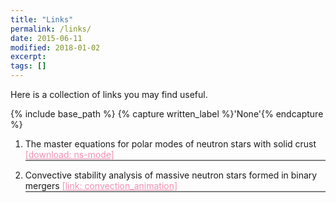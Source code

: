 ```yaml
---
title: "Links"
permalink: /links/
date: 2015-06-11
modified: 2018-01-02
excerpt:
tags: []
---
```


Here is a collection of links you may find useful.

{% include base_path %}
{% capture written_label %}'None'{% endcapture %}

<!-- ## The master equations for polar modes of neutron stars with solid crust <a href="https://gravyong.github.io/files/interfacial_mode.nb" style="color: #F48FB1;" download>[download: ns-mode]</a>.

## Convective stability analysis of massive neutron stars formed in binary mergers <a href="https://gravyong.github.io/convection/" style="color: #F48FB1;" >[link: convection_animation]</a>.


1. The master equations for polar modes of neutron stars with solid crust <a href="https://gravyong.github.io/files/interfacial_mode.nb" style="color: #F48FB1;">[link: ns-mode]</a>.
<hr style="border: 1px solid #808080; margin: 0; padding: 0;">

2. Convective stability analysis of massive neutron stars formed in binary mergers <a href="https://gravyong.github.io/convection/" style="color: #F48FB1;">[link: convection_animation]</a>.
<hr style="border: 1px solid #808080; margin: 0; padding: 0;"> -->

1. The master equations for polar modes of neutron stars with solid crust <a href="https://gravyong.github.io/files/interfacial_mode.nb" style="color: #F48FB1;">[download: ns-mode]</a>
<span style="display: block; width: 100%; height: 2px; background-color: #808080; margin-top: 0;"></span>

2. Convective stability analysis of massive neutron stars formed in binary mergers <a href="https://gravyong.github.io/convection/" style="color: #F48FB1;">[link: convection_animation]</a>
<span style="display: block; width: 100%; height: 2px; background-color: #808080; margin-top: 0;"></span>




